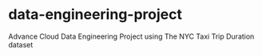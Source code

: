 # data-engineering-project
Advance Cloud Data Engineering Project using The NYC Taxi Trip Duration dataset
